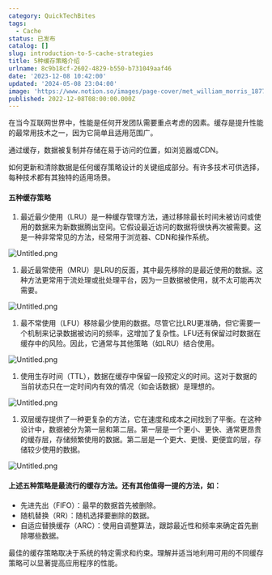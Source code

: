 ```yaml
---
category: QuickTechBites
tags:
  - Cache
status: 已发布
catalog: []
slug: introduction-to-5-cache-strategies
title: 5种缓存策略介绍
urlname: 8c9b18cf-2602-4829-b550-b731049aaf46
date: '2023-12-08 10:42:00'
updated: '2024-05-08 23:04:00'
image: 'https://www.notion.so/images/page-cover/met_william_morris_1877_willow.jpg'
published: 2022-12-08T08:00:00.000Z
---
```


在当今互联网世界中，性能是任何开发团队需要重点考虑的因素。缓存是提升性能的最常用技术之一，因为它简单且适用范围广。


通过缓存，数据被复制并存储在易于访问的位置，如浏览器或CDN。


如何更新和清除数据是任何缓存策略设计的关键组成部分。有许多技术可供选择，每种技术都有其独特的适用场景。


#### 五种缓存策略

1. 最近最少使用（LRU）是一种缓存管理方法，通过移除最长时间未被访问或使用的数据来为新数据腾出空间。它假设最近访问的数据将很快再次被需要。这是一种非常常见的方法，经常用于浏览器、CDN和操作系统。

![Untitled.png](https://prod-files-secure.s3.us-west-2.amazonaws.com/5d24fe63-e567-4804-86f9-9fdc62e13082/74494354-3dc7-4fc2-be3e-7e15913b3f24/Untitled.png?X-Amz-Algorithm=AWS4-HMAC-SHA256&X-Amz-Content-Sha256=UNSIGNED-PAYLOAD&X-Amz-Credential=ASIAZI2LB466YF42GZJS%2F20250228%2Fus-west-2%2Fs3%2Faws4_request&X-Amz-Date=20250228T053928Z&X-Amz-Expires=3600&X-Amz-Security-Token=IQoJb3JpZ2luX2VjEE4aCXVzLXdlc3QtMiJHMEUCICjFkvxH4VfR0Y1zsoJ1VNQ8sf0%2BLigdY9JdvCe7SbqzAiEAzOz7AzaAteMp0PfoLenwi3NEojFqwWPmnPziuXKirGoqiAQIhv%2F%2F%2F%2F%2F%2F%2F%2F%2F%2FARAAGgw2Mzc0MjMxODM4MDUiDCFeSB9IuQPUNSg2iircA2XCQTAZ5a5dgWmsq0jbKERdpjv7oEykWShpWEGIz76zxKnfUspad1nTUNjDQKFPq4q%2F5K1PltQxT1zZ9d73tESPCitk%2FfduRu%2FyzcOWZDlNSp9BNfTdS3Wf5k2GDRayrCzftnJkZzvTPXv5btCh1y3LYVkJMcWGgdM0%2BOjvH%2Fg36q6PV1Mdl3ila5BCOagX30H4%2BVISFH2XAWgwh%2FzktUo%2BPsBl71KhsRYVGmS3vkjk6Enuc4%2Fw4VyGcRAhUVoIIb6o36pQCrsywo%2BqIR3LeB4241qfakGNRPeoj3azMrwDcckLUuPMTqYQLTaWrxgCvpW5uYFAe76lB%2FcR6OWGurwZhaG4Ey4YxU6RnzoFvlZi7j2GLavLXNe1yWDZnCM0ygJDZpAtfKOcxHysCd710QT2MADZTC2Delz%2BchMP8nhowE3aA3sI6c17u8dPqWZZcNmXqallbVJHm4%2FciYgxswfmjrHD%2BnGkjTdqk3hlSwya9IzASy%2FTBaXOlniPs51%2FDmbw%2BjuIfmN480qIcAI0wMKAlTxYYMEJnJzg0sOtcETMGWnoOk78rET2exAg9D62VMdi8kjUv%2BAw5tVG929Ai3k7PDPabWkn%2FByCDIcAAHxdb1yiITqdznDwguuOML2Ohb4GOqUBqez01XkoDDiHQo%2FbaTSUhvwVXBSx75Fqwekn3R7qM7Uts83rXYb63x2JRAMUEDiQgmLRWT%2FbpkEc%2Bxt9FJo7Bxx4bBvz8fbAdBoNQ78jMHJkHhP%2FCSeyo35Fk1Eqgif9JiZxbh%2BfvRiWisOawW7pKHZKnngEP8lvRAlKU3FsB0HwRAfkqsLd3XJDP0MXC2TD%2Fu9YTQD2VWBz8ulokVdUdQ%2BNowKj&X-Amz-Signature=d10616419d9270d45d4f624468b5b2878ddaccbc448a8eaa9e3e8a1f886978df&X-Amz-SignedHeaders=host&x-id=GetObject)

1. 最近最常使用（MRU）是LRU的反面，其中最先移除的是最近使用的数据。这种方法更常用于流处理或批处理平台，因为一旦数据被使用，就不太可能再次需要。

![Untitled.png](https://prod-files-secure.s3.us-west-2.amazonaws.com/5d24fe63-e567-4804-86f9-9fdc62e13082/9394e615-e149-4cd8-9a1b-e3c39cda8184/Untitled.png?X-Amz-Algorithm=AWS4-HMAC-SHA256&X-Amz-Content-Sha256=UNSIGNED-PAYLOAD&X-Amz-Credential=ASIAZI2LB466YF42GZJS%2F20250228%2Fus-west-2%2Fs3%2Faws4_request&X-Amz-Date=20250228T053928Z&X-Amz-Expires=3600&X-Amz-Security-Token=IQoJb3JpZ2luX2VjEE4aCXVzLXdlc3QtMiJHMEUCICjFkvxH4VfR0Y1zsoJ1VNQ8sf0%2BLigdY9JdvCe7SbqzAiEAzOz7AzaAteMp0PfoLenwi3NEojFqwWPmnPziuXKirGoqiAQIhv%2F%2F%2F%2F%2F%2F%2F%2F%2F%2FARAAGgw2Mzc0MjMxODM4MDUiDCFeSB9IuQPUNSg2iircA2XCQTAZ5a5dgWmsq0jbKERdpjv7oEykWShpWEGIz76zxKnfUspad1nTUNjDQKFPq4q%2F5K1PltQxT1zZ9d73tESPCitk%2FfduRu%2FyzcOWZDlNSp9BNfTdS3Wf5k2GDRayrCzftnJkZzvTPXv5btCh1y3LYVkJMcWGgdM0%2BOjvH%2Fg36q6PV1Mdl3ila5BCOagX30H4%2BVISFH2XAWgwh%2FzktUo%2BPsBl71KhsRYVGmS3vkjk6Enuc4%2Fw4VyGcRAhUVoIIb6o36pQCrsywo%2BqIR3LeB4241qfakGNRPeoj3azMrwDcckLUuPMTqYQLTaWrxgCvpW5uYFAe76lB%2FcR6OWGurwZhaG4Ey4YxU6RnzoFvlZi7j2GLavLXNe1yWDZnCM0ygJDZpAtfKOcxHysCd710QT2MADZTC2Delz%2BchMP8nhowE3aA3sI6c17u8dPqWZZcNmXqallbVJHm4%2FciYgxswfmjrHD%2BnGkjTdqk3hlSwya9IzASy%2FTBaXOlniPs51%2FDmbw%2BjuIfmN480qIcAI0wMKAlTxYYMEJnJzg0sOtcETMGWnoOk78rET2exAg9D62VMdi8kjUv%2BAw5tVG929Ai3k7PDPabWkn%2FByCDIcAAHxdb1yiITqdznDwguuOML2Ohb4GOqUBqez01XkoDDiHQo%2FbaTSUhvwVXBSx75Fqwekn3R7qM7Uts83rXYb63x2JRAMUEDiQgmLRWT%2FbpkEc%2Bxt9FJo7Bxx4bBvz8fbAdBoNQ78jMHJkHhP%2FCSeyo35Fk1Eqgif9JiZxbh%2BfvRiWisOawW7pKHZKnngEP8lvRAlKU3FsB0HwRAfkqsLd3XJDP0MXC2TD%2Fu9YTQD2VWBz8ulokVdUdQ%2BNowKj&X-Amz-Signature=52e091440129706a6baeef9b30d61e64088ee5117b9fde46d4ca4ffa8acbcf0c&X-Amz-SignedHeaders=host&x-id=GetObject)

1. 最不常使用（LFU）移除最少使用的数据。尽管它比LRU更准确，但它需要一个机制来记录数据被访问的频率，这增加了复杂性。LFU还有保留过时数据在缓存中的风险。因此，它通常与其他策略（如LRU）结合使用。

![Untitled.png](https://prod-files-secure.s3.us-west-2.amazonaws.com/5d24fe63-e567-4804-86f9-9fdc62e13082/ff489bb8-941e-4617-b208-e17020ed7ada/Untitled.png?X-Amz-Algorithm=AWS4-HMAC-SHA256&X-Amz-Content-Sha256=UNSIGNED-PAYLOAD&X-Amz-Credential=ASIAZI2LB466YF42GZJS%2F20250228%2Fus-west-2%2Fs3%2Faws4_request&X-Amz-Date=20250228T053928Z&X-Amz-Expires=3600&X-Amz-Security-Token=IQoJb3JpZ2luX2VjEE4aCXVzLXdlc3QtMiJHMEUCICjFkvxH4VfR0Y1zsoJ1VNQ8sf0%2BLigdY9JdvCe7SbqzAiEAzOz7AzaAteMp0PfoLenwi3NEojFqwWPmnPziuXKirGoqiAQIhv%2F%2F%2F%2F%2F%2F%2F%2F%2F%2FARAAGgw2Mzc0MjMxODM4MDUiDCFeSB9IuQPUNSg2iircA2XCQTAZ5a5dgWmsq0jbKERdpjv7oEykWShpWEGIz76zxKnfUspad1nTUNjDQKFPq4q%2F5K1PltQxT1zZ9d73tESPCitk%2FfduRu%2FyzcOWZDlNSp9BNfTdS3Wf5k2GDRayrCzftnJkZzvTPXv5btCh1y3LYVkJMcWGgdM0%2BOjvH%2Fg36q6PV1Mdl3ila5BCOagX30H4%2BVISFH2XAWgwh%2FzktUo%2BPsBl71KhsRYVGmS3vkjk6Enuc4%2Fw4VyGcRAhUVoIIb6o36pQCrsywo%2BqIR3LeB4241qfakGNRPeoj3azMrwDcckLUuPMTqYQLTaWrxgCvpW5uYFAe76lB%2FcR6OWGurwZhaG4Ey4YxU6RnzoFvlZi7j2GLavLXNe1yWDZnCM0ygJDZpAtfKOcxHysCd710QT2MADZTC2Delz%2BchMP8nhowE3aA3sI6c17u8dPqWZZcNmXqallbVJHm4%2FciYgxswfmjrHD%2BnGkjTdqk3hlSwya9IzASy%2FTBaXOlniPs51%2FDmbw%2BjuIfmN480qIcAI0wMKAlTxYYMEJnJzg0sOtcETMGWnoOk78rET2exAg9D62VMdi8kjUv%2BAw5tVG929Ai3k7PDPabWkn%2FByCDIcAAHxdb1yiITqdznDwguuOML2Ohb4GOqUBqez01XkoDDiHQo%2FbaTSUhvwVXBSx75Fqwekn3R7qM7Uts83rXYb63x2JRAMUEDiQgmLRWT%2FbpkEc%2Bxt9FJo7Bxx4bBvz8fbAdBoNQ78jMHJkHhP%2FCSeyo35Fk1Eqgif9JiZxbh%2BfvRiWisOawW7pKHZKnngEP8lvRAlKU3FsB0HwRAfkqsLd3XJDP0MXC2TD%2Fu9YTQD2VWBz8ulokVdUdQ%2BNowKj&X-Amz-Signature=5b6031cb564eae95c68bc0ed9fdede5418953dc058fe10c3b9c814716cd06500&X-Amz-SignedHeaders=host&x-id=GetObject)

1. 使用生存时间（TTL），数据在缓存中保留一段预定义的时间。这对于数据的当前状态只在一定时间内有效的情况（如会话数据）是理想的。

![Untitled.png](https://prod-files-secure.s3.us-west-2.amazonaws.com/5d24fe63-e567-4804-86f9-9fdc62e13082/480ed8d3-f3c7-4a40-a9c6-4ca2e915c139/Untitled.png?X-Amz-Algorithm=AWS4-HMAC-SHA256&X-Amz-Content-Sha256=UNSIGNED-PAYLOAD&X-Amz-Credential=ASIAZI2LB466YF42GZJS%2F20250228%2Fus-west-2%2Fs3%2Faws4_request&X-Amz-Date=20250228T053928Z&X-Amz-Expires=3600&X-Amz-Security-Token=IQoJb3JpZ2luX2VjEE4aCXVzLXdlc3QtMiJHMEUCICjFkvxH4VfR0Y1zsoJ1VNQ8sf0%2BLigdY9JdvCe7SbqzAiEAzOz7AzaAteMp0PfoLenwi3NEojFqwWPmnPziuXKirGoqiAQIhv%2F%2F%2F%2F%2F%2F%2F%2F%2F%2FARAAGgw2Mzc0MjMxODM4MDUiDCFeSB9IuQPUNSg2iircA2XCQTAZ5a5dgWmsq0jbKERdpjv7oEykWShpWEGIz76zxKnfUspad1nTUNjDQKFPq4q%2F5K1PltQxT1zZ9d73tESPCitk%2FfduRu%2FyzcOWZDlNSp9BNfTdS3Wf5k2GDRayrCzftnJkZzvTPXv5btCh1y3LYVkJMcWGgdM0%2BOjvH%2Fg36q6PV1Mdl3ila5BCOagX30H4%2BVISFH2XAWgwh%2FzktUo%2BPsBl71KhsRYVGmS3vkjk6Enuc4%2Fw4VyGcRAhUVoIIb6o36pQCrsywo%2BqIR3LeB4241qfakGNRPeoj3azMrwDcckLUuPMTqYQLTaWrxgCvpW5uYFAe76lB%2FcR6OWGurwZhaG4Ey4YxU6RnzoFvlZi7j2GLavLXNe1yWDZnCM0ygJDZpAtfKOcxHysCd710QT2MADZTC2Delz%2BchMP8nhowE3aA3sI6c17u8dPqWZZcNmXqallbVJHm4%2FciYgxswfmjrHD%2BnGkjTdqk3hlSwya9IzASy%2FTBaXOlniPs51%2FDmbw%2BjuIfmN480qIcAI0wMKAlTxYYMEJnJzg0sOtcETMGWnoOk78rET2exAg9D62VMdi8kjUv%2BAw5tVG929Ai3k7PDPabWkn%2FByCDIcAAHxdb1yiITqdznDwguuOML2Ohb4GOqUBqez01XkoDDiHQo%2FbaTSUhvwVXBSx75Fqwekn3R7qM7Uts83rXYb63x2JRAMUEDiQgmLRWT%2FbpkEc%2Bxt9FJo7Bxx4bBvz8fbAdBoNQ78jMHJkHhP%2FCSeyo35Fk1Eqgif9JiZxbh%2BfvRiWisOawW7pKHZKnngEP8lvRAlKU3FsB0HwRAfkqsLd3XJDP0MXC2TD%2Fu9YTQD2VWBz8ulokVdUdQ%2BNowKj&X-Amz-Signature=1fce3ab49343b325b339865e2c9df56558ee25c6a00ab88b41390d4c81061563&X-Amz-SignedHeaders=host&x-id=GetObject)

1. 双层缓存提供了一种更复杂的方法，它在速度和成本之间找到了平衡。在这种设计中，数据被分为第一层和第二层。第一层是一个更小、更快、通常更昂贵的缓存层，存储频繁使用的数据。第二层是一个更大、更慢、更便宜的层，存储较少使用的数据。

![Untitled.png](https://prod-files-secure.s3.us-west-2.amazonaws.com/5d24fe63-e567-4804-86f9-9fdc62e13082/35e68090-275d-4707-9e9a-ce86f000e9eb/Untitled.png?X-Amz-Algorithm=AWS4-HMAC-SHA256&X-Amz-Content-Sha256=UNSIGNED-PAYLOAD&X-Amz-Credential=ASIAZI2LB466YF42GZJS%2F20250228%2Fus-west-2%2Fs3%2Faws4_request&X-Amz-Date=20250228T053928Z&X-Amz-Expires=3600&X-Amz-Security-Token=IQoJb3JpZ2luX2VjEE4aCXVzLXdlc3QtMiJHMEUCICjFkvxH4VfR0Y1zsoJ1VNQ8sf0%2BLigdY9JdvCe7SbqzAiEAzOz7AzaAteMp0PfoLenwi3NEojFqwWPmnPziuXKirGoqiAQIhv%2F%2F%2F%2F%2F%2F%2F%2F%2F%2FARAAGgw2Mzc0MjMxODM4MDUiDCFeSB9IuQPUNSg2iircA2XCQTAZ5a5dgWmsq0jbKERdpjv7oEykWShpWEGIz76zxKnfUspad1nTUNjDQKFPq4q%2F5K1PltQxT1zZ9d73tESPCitk%2FfduRu%2FyzcOWZDlNSp9BNfTdS3Wf5k2GDRayrCzftnJkZzvTPXv5btCh1y3LYVkJMcWGgdM0%2BOjvH%2Fg36q6PV1Mdl3ila5BCOagX30H4%2BVISFH2XAWgwh%2FzktUo%2BPsBl71KhsRYVGmS3vkjk6Enuc4%2Fw4VyGcRAhUVoIIb6o36pQCrsywo%2BqIR3LeB4241qfakGNRPeoj3azMrwDcckLUuPMTqYQLTaWrxgCvpW5uYFAe76lB%2FcR6OWGurwZhaG4Ey4YxU6RnzoFvlZi7j2GLavLXNe1yWDZnCM0ygJDZpAtfKOcxHysCd710QT2MADZTC2Delz%2BchMP8nhowE3aA3sI6c17u8dPqWZZcNmXqallbVJHm4%2FciYgxswfmjrHD%2BnGkjTdqk3hlSwya9IzASy%2FTBaXOlniPs51%2FDmbw%2BjuIfmN480qIcAI0wMKAlTxYYMEJnJzg0sOtcETMGWnoOk78rET2exAg9D62VMdi8kjUv%2BAw5tVG929Ai3k7PDPabWkn%2FByCDIcAAHxdb1yiITqdznDwguuOML2Ohb4GOqUBqez01XkoDDiHQo%2FbaTSUhvwVXBSx75Fqwekn3R7qM7Uts83rXYb63x2JRAMUEDiQgmLRWT%2FbpkEc%2Bxt9FJo7Bxx4bBvz8fbAdBoNQ78jMHJkHhP%2FCSeyo35Fk1Eqgif9JiZxbh%2BfvRiWisOawW7pKHZKnngEP8lvRAlKU3FsB0HwRAfkqsLd3XJDP0MXC2TD%2Fu9YTQD2VWBz8ulokVdUdQ%2BNowKj&X-Amz-Signature=257213b4074b952cb4745110bcc2f52ccd6d8bd8876927c44cb7d2ba22df4738&X-Amz-SignedHeaders=host&x-id=GetObject)


#### 上述五种策略是最流行的缓存方法。还有其他值得一提的方法，如：

- 先进先出（FIFO）：最早的数据首先被删除。
- 随机替换（RR）：随机选择要删除的数据。
- 自适应替换缓存（ARC）：使用自调整算法，跟踪最近性和频率来确定首先删除哪些数据。

最佳的缓存策略取决于系统的特定需求和约束。理解并适当地利用可用的不同缓存策略可以显著提高应用程序的性能。

